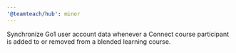 ```yaml
---
'@teamteach/hub': minor
---
```


Synchronize Go1 user account data whenever a Connect course participant is added to or removed from a blended learning course.
